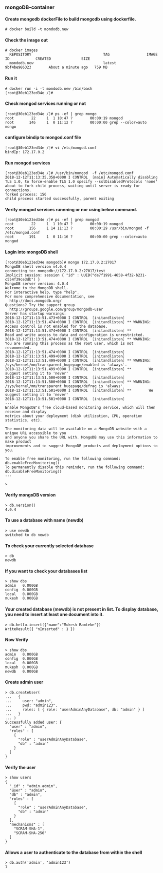 ### mongoDB-container

#### Create mongodb dockerFile to build mongodb using dockerfile.

    # docker build -t mondodb.new
    
#### Check the image out   

    # docker images
      REPOSITORY                                 TAG                 IMAGE ID            CREATED              SIZE
      mondodb.new                                latest              9bf4be986323        About a minute ago   759 MB

#### Run it

    # docker run -i -t mondodb.new /bin/bash
    [root@30eb123ed34e /]# 
    
#### Check mongod services running or not

    [root@30eb123ed34e /]# ps -ef | grep mongo
    root        22     1  1 10:47 ?        00:00:19 mongod
    root       146     1  0 11:12 ?        00:00:00 grep --color=auto mongo
    
#### configure bindip to mongod.conf file

    [root@30eb123ed34e /]# vi /etc/mongod.conf
    bindIp: 172.17.0.2
    
#### Run mongod services

    [root@30eb123ed34e /]# /usr/bin/mongod  -f /etc/mongod.conf 
    2018-12-12T11:13:35.358+0000 I CONTROL  [main] Automatically disabling TLS 1.0, to force-enable TLS 1.0 specify --sslDisabledProtocols 'none'
    about to fork child process, waiting until server is ready for connections.
    forked process: 156
    child process started successfully, parent exiting
    
#### Verify mongod services runnning or nor using below command.

    [root@30eb123ed34e /]# ps -ef | grep mongod
    root        22     1  1 10:47 ?        00:00:19 mongod
    root       156     1 14 11:13 ?        00:00:29 /usr/bin/mongod -f /etc/mongod.conf
    root       191     1  0 11:16 ?        00:00:00 grep --color=auto mongod
    
#### Login into mongoDB shell

    [root@30eb123ed34e mongodb]# mongo 172.17.0.2:27017
    MongoDB shell version v4.0.4
    connecting to: mongodb://172.17.0.2:27017/test
    Implicit session: session { "id" : UUID("de7f1991-4658-4f32-b231-c554f39ce3db") }
    MongoDB server version: 4.0.4
    Welcome to the MongoDB shell.
    For interactive help, type "help".
    For more comprehensive documentation, see
      http://docs.mongodb.org/
    Questions? Try the support group
      http://groups.google.com/group/mongodb-user
    Server has startup warnings: 
    2018-12-12T11:13:51.473+0000 I CONTROL  [initandlisten] 
    2018-12-12T11:13:51.474+0000 I CONTROL  [initandlisten] ** WARNING: Access control is not enabled for the database.
    2018-12-12T11:13:51.474+0000 I CONTROL  [initandlisten] **          Read and write access to data and configuration is unrestricted.
    2018-12-12T11:13:51.474+0000 I CONTROL  [initandlisten] ** WARNING: You are running this process as the root user, which is not recommended.
    2018-12-12T11:13:51.474+0000 I CONTROL  [initandlisten] 
    2018-12-12T11:13:51.499+0000 I CONTROL  [initandlisten] 
    2018-12-12T11:13:51.499+0000 I CONTROL  [initandlisten] ** WARNING: /sys/kernel/mm/transparent_hugepage/enabled is 'always'.
    2018-12-12T11:13:51.499+0000 I CONTROL  [initandlisten] **        We suggest setting it to 'never'
    2018-12-12T11:13:51.500+0000 I CONTROL  [initandlisten] 
    2018-12-12T11:13:51.500+0000 I CONTROL  [initandlisten] ** WARNING: /sys/kernel/mm/transparent_hugepage/defrag is 'always'.
    2018-12-12T11:13:51.501+0000 I CONTROL  [initandlisten] **        We suggest setting it to 'never'
    2018-12-12T11:13:51.501+0000 I CONTROL  [initandlisten] 
    ---
    Enable MongoDB's free cloud-based monitoring service, which will then receive and display
    metrics about your deployment (disk utilization, CPU, operation statistics, etc).

    The monitoring data will be available on a MongoDB website with a unique URL accessible to you
    and anyone you share the URL with. MongoDB may use this information to make product
    improvements and to suggest MongoDB products and deployment options to you.

    To enable free monitoring, run the following command: db.enableFreeMonitoring()
    To permanently disable this reminder, run the following command: db.disableFreeMonitoring()
    ---

    > 

#### Verify mongoDB version

    > db.version()
    4.0.4

#### To use a database with name (newdb)

    > use newdb
    switched to db newdb
 
#### To check your currently selected database

    > db
    newdb

#### If you want to check your databases list
    > show dbs
    admin   0.000GB
    config  0.000GB
    local   0.000GB
    mukesh  0.000GB

#### Your created database (mewdb) is not present in list. To display database, you need to insert at least one document into it.

    > db.hello.insert({"name":"Mukesh Ramteke"})
    WriteResult({ "nInserted" : 1 })

#### Now Verify 
    > show dbs
    admin   0.000GB
    config  0.000GB
    local   0.000GB
    mukesh  0.000GB
    newdb   0.000GB

#### Create admin user
 
    > db.createUser(
    ...   {
    ...     user: "admin",
    ...     pwd: "admin123",
    ...     roles: [ { role: "userAdminAnyDatabase", db: "admin" } ]
    ...   }
    ... )
    Successfully added user: {
      "user" : "admin",
      "roles" : [
        {
          "role" : "userAdminAnyDatabase",
          "db" : "admin"
        }
      ]
    }

#### Verify the user

    > show users
    {
      "_id" : "admin.admin",
      "user" : "admin",
      "db" : "admin",
      "roles" : [
        {
          "role" : "userAdminAnyDatabase",
          "db" : "admin"
        }
      ],
      "mechanisms" : [
        "SCRAM-SHA-1",
        "SCRAM-SHA-256"
      ]
    }
    
#### Allows a user to authenticate to the database from within the shell

    > db.auth('admin', 'admin123')
    1
